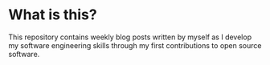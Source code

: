 # What is this?

This repository contains weekly blog posts written by myself as I develop my software engineering skills through my first contributions to open source software.
